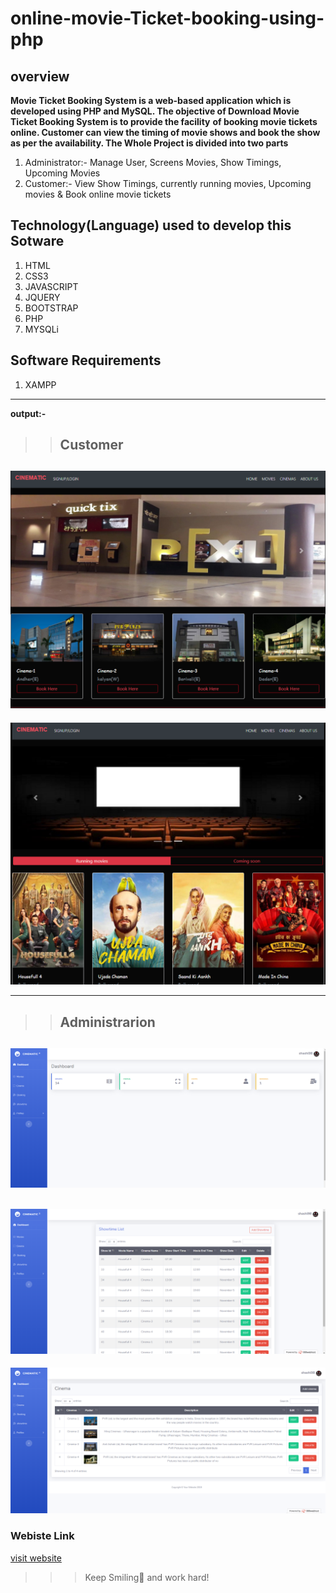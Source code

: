 # online-movie-Ticket-booking-using-php
## overview
**Movie Ticket Booking System is a web-based application which is developed using PHP and MySQL. The objective of Download Movie Ticket Booking System is to provide the facility**  **of booking movie tickets online. Customer can view the timing of movie shows and book the show as per the availability. The Whole Project is divided into two parts** 
1. Administrator:- Manage User, Screens Movies, Show Timings, Upcoming Movies
2. Customer:- View Show Timings, currently running movies, Upcoming movies &amp; Book online movie tickets

## Technology(Language) used to develop this Sotware
1. HTML
2. CSS3
3. JAVASCRIPT
4. JQUERY
5. BOOTSTRAP
6. PHP 
7. MYSQLi
## Software Requirements
1. XAMPP
---
**output:-**

>>## Customer

![output](result1.png)
---
![output](result2.png)
___
>>## Administrarion

![output](result3.png)
---
![output](result4.png)
---
![output](result5.png)                                                            

### Webiste Link
[visit website](https://cinematicinema.000webhostapp.com "cinematic")

>>>Keep Smiling:monkey: and work hard!
 

